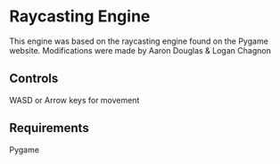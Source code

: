 # Raycasting Engine
This engine was based on the raycasting engine found on the Pygame website.
Modifications were made by Aaron Douglas & Logan Chagnon
## Controls
WASD or Arrow keys for movement
## Requirements
Pygame
